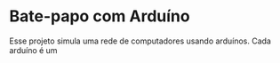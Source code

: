 # Bate-papo com Arduíno

Esse projeto simula uma rede de computadores usando arduínos.
Cada arduíno é um 
